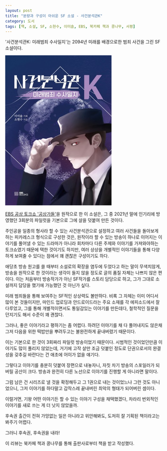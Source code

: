 ```yaml
---
layout: post
title: "분량과 구성이 아쉬운 SF 소설 - 사건분석관K"
category: 도서
tags: [책, 소설, SF, 소현수, 이미솔, EBS, 북카페 책과 콩나무, 서평]
---
```


'사건분석관K: 미래범죄 수사일지'는
2094년 미래를 배경으로한 범죄 사건을 그린 SF 소설이다.

![표지](/images/case-analyst-k-book-h480.jpg)

[EBS 공상 토크쇼 '공상가들'](https://www.youtube.com/watch?v=jWDOqFsB6CE&list=PLRcWhS_oUugGXi9mJ5IGx-g0KVg2wM3jv)을 원작으로 한 이 소설은,
그 중 2021년 말에 인기리에 방영했던 3회분의 파일럿을 기본으로
그에 살을 덧붙여 만든 것이다.

주인공을 일종의 형사라 할 수 있는 사건분석관으로 설정하고
여러 사건들을 돌아보게 하는 피카레스크 형식으로 구성한 것은,
원작이라 할 수 있는 방송이
하나로 이어지는 이야기를 풀어낼 수 있는 드라마가 아니라
회차마다 다른 주제와 이야기를 가져와야하는 토크쇼였기 때문에 택한 것이기도 하지만,
여러 상상을 개별적인 이야기들을 통해 다양하게 보여줄 수 있다는 점에서
꽤 괜찮은 구성이기도 하다.

애당초 방송 원고를 쓸 때부터 소설로의 확장을 염두에 두었다고 하는 말이 무색치않게,
방송을 원작으로 한 것이라는 생각이 들지 않을 정도로
글의 품질 자체는 나쁘지 않은 편이다.
이는 처음부터 방송작가가 아닌 SF작가를 스토리 담당으로 하고,
그가 그대로 소설까지 담당을 했기에 가능했던 것 아닌가 싶다.

미래 범죄들을 통해 보여주는 SF적인 상상력도 볼만하다.
비록 그 자체는 이미 어디서 많이 본 것들이지만,
마인드 업로딩과 안드로이드라는 주요 소재를
각 에피소드에서 잘 다루었고,
그를 통해 개별적이면서도 통일감있는 이야기를 만든데다,
철학적인 질문을 던지기도 해서 수준이 꽤 괜찮다.

그러나, 좋은 이야기라고 평하기는 좀 어렵다.
하려던 이야기를 채 다 풀어내지도 않은채
그저 다음을 위한 떡밥만을 뿌려두고는
불완전하게 끝내버렸기 때문이다.

이는 기본으로 한 것이 3회짜리 파일럿 방송이었기 때문이다.
시범적인 것이었던만큼 이야기도 많이 풀리지 않았는데,
거기에 고작 살만 조금 덧붙인 정도로 단권으로서의 완결성을 갖추길 바란다는 건 애초에 어이가 없을 얘기다.

그렇다고 이야기를 충분히 덧붙여 장편으로 내놓자니,
자칫 차기 방송의 스포일러가 되버릴 공산이 크다.
방송과 완전히 다른 노선으로 이야기를 진행할 게 아니라면 말이다.

그럼 남은 건 시리즈로 낼 것을 확정해두고 그 1권으로 내는 것이었느나 그런 것도 아니었으니,
그저 이야기를 하다말고 갑작스레 끝내버린 최악의 형태가 되어버린 셈이다.

이럴거면,
기왕 어떤 이야기든 할 수 있는 이야기 구성을 채택했겠다,
차라리 번외적인 이야기를 새로 쓰는 게 더 낫지 않았을까.

후속권 출간이 전혀 가망없는 일은 아니라고 위안해봐도,
도저히 잘 기획된 책이라고는 봐주기 어렵다.

그러니 후속권, 후속권을 내라!



<div class="im im-info">
이 리뷰는 북카페 책과 콩나무를 통해 출판사로부터 책을 받고 작성했다.
</div>
